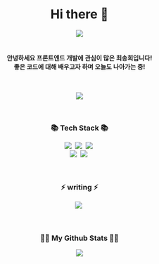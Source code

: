 <h1 align="center"> Hi there 👋</h1>

<!--
**songhee1/songhee1** is a ✨ _special_ ✨ repository because its `README.md` (this file) appears on your GitHub profile.

Here are some ideas to get you started:

- 🔭 I’m currently working on ...
- 🌱 I’m currently learning ...
- 👯 I’m looking to collaborate on ...
- 🤔 I’m looking for help with ...
- 💬 Ask me about ...
- 📫 How to reach me: ...
- 😄 Pronouns: ...
- ⚡ Fun fact: ...
-->
<p align="center">
<img  src="https://capsule-render.vercel.app/api?type=slice&color=auto&height=300&section=header&text=hi%20i'm%20songhee!&fontSize=90&animation=fadeIn"><br><br>
</p>
 <h4 align="center">
    안녕하세요 프론트엔드 개발에 관심이 많은 최송희입니다! <br>
    좋은 코드에 대해 배우고자 하며 오늘도 나아가는 중!
        </h4>
<br>
<p  align="center">
<img src="https://github-readme-stats.vercel.app/api/top-langs/?username=songhee1&layout=compact">
</p>
    <br>

<h3 align="center">📚 Tech Stack 📚</h3>
<p align="center">
    <img src="https://img.shields.io/badge/Java-007396?style=flat-square&logo=Java&logoColor=white"/></a>&nbsp
    <img src="https://img.shields.io/badge/Python-3766AB?style=flat-square&logo=Python&logoColor=white"/></a>&nbsp 
    <img src="https://img.shields.io/badge/Javascript-ffb13b?style=flat-square&logo=javascript&logoColor=white"/></a>&nbsp 
  <br>
  <img src="https://img.shields.io/badge/Node.js-339933?style=flat-square&logo=Node.js&logoColor=white"/></a>&nbsp
  <img src="https://img.shields.io/badge/React.js-61DAFB?style=flat-square&logo=React.js&logoColor=white"/></a>&nbsp
</p>
<br>
<h3 align="center">⚡ writing ⚡</h3>
<p align="center">
  <a href="https://velog.io/@songheechoi"><img src="https://img.shields.io/badge/Tech%20Blog-11B48A?style=flat-square&logo=Vimeo&logoColor=white&link=https://velog.io/@songheechoi"/></a>&nbsp

</p>
<br>

<h3 align="center">👩‍💻 My Github Stats 👩‍💻</h3>
<p align="center">
<img src="https://github-readme-stats.vercel.app/api?username=songhee1&show_icons=true&theme=jolly">
</p>
